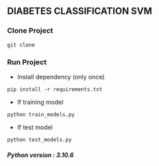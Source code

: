 ## DIABETES CLASSIFICATION SVM

### Clone Project
```commandline
git clone
```
### Run Project

- Install dependency (only once)
```commandline
pip install -r requirements.txt
```
- If training model 
```commandline
python train_models.py
```
- If test model
```commandline
python test_models.py
```


##### Python version : 3.10.6